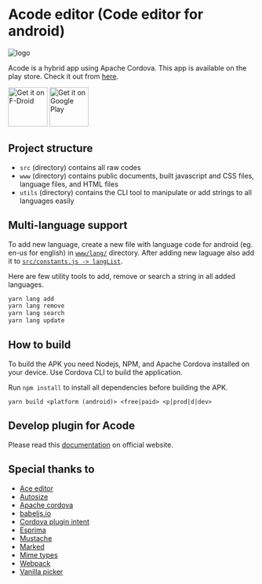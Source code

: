 # Acode editor (Code editor for android)

![logo](./res/icon/android/ic_launcher-web.png)

Acode is a hybrid app using Apache Cordova. This app is available on the play store. Check it out from [here](https://acode.foxdebug.com).

[<img src="https://fdroid.gitlab.io/artwork/badge/get-it-on.png"
     alt="Get it on F-Droid"
     height="80">](https://f-droid.org/packages/com.foxdebug.acode/)
[<img src="https://play.google.com/intl/en_us/badges/images/generic/en-play-badge.png"
     alt="Get it on Google Play"
     height="80">](https://play.google.com/store/apps/details?id=com.foxdebug.acodefree)

## Project structure

- `src` (directory) contains all raw codes
- `www` (directory) contains public documents, built javascript and CSS files, language files, and HTML files
- `utils` (directory) contains the CLI tool to manipulate or add strings to all languages easily

## Multi-language support

To add new language, create a new file with language code for android (eg. en-us for english) in [`www/lang/`](https://github.com/deadlyjack/Acode/tree/main/www/lang) directory. After adding new laguage also add it to [`src/constants.js -> langList`](https://github.com/deadlyjack/Acode/blob/main/src/lib/constants.js#L89).

Here are few utility tools to add, remove or search a string in all added languages.

```bash
yarn lang add
yarn lang remove
yarn lang search
yarn lang update
```

## How to build

To build the APK you need Nodejs, NPM, and Apache Cordova installed on your device. Use Cordova CLI to build the application.

Run `npm install` to install all dependencies before building the APK.

`yarn build <platform (android)> <free|paid> <p|prod|d|dev>`

## Develop plugin for Acode

Please read this [documentation](https://github.com/deadlyjack/acode-plugin) on official website.

## Special thanks to

- [Ace editor](https://ace.c9.io/)
- [Autosize](http://www.jacklmoore.com/autosize/)
- [Apache cordova](https://cordova.apache.org/)
- [babeljs.io](https://babeljs.io/)
- [Cordova plugin intent](https://github.com/napolitano/cordova-plugin-intent)
- [Esprima](https://esprima.org/)
- [Mustache](https://github.com/janl/mustache.js)
- [Marked](https://marked.js.org/)
- [Mime types](https://www.npmjs.com/package/mime-types)
- [Webpack](https://webpack.js.org/)
- [Vanilla picker](https://vanilla-picker.js.org/)
